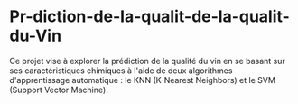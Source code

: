 # Pr-diction-de-la-qualit-de-la-qualit-du-Vin
Ce projet vise à explorer la prédiction de la qualité du vin en se basant sur ses caractéristiques  chimiques à l'aide de deux algorithmes d'apprentissage automatique : le KNN (K-Nearest Neighbors) et  le SVM (Support Vector Machine). 

